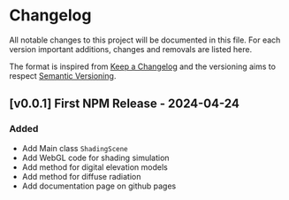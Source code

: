 # Changelog

All notable changes to this project will be documented in this file.
For each version important additions, changes and removals are listed here.

The format is inspired from [Keep a Changelog](http://keepachangelog.com/en/1.0.0/)
and the versioning aims to respect [Semantic Versioning](http://semver.org/spec/v2.0.0.html).

## [v0.0.1] First NPM Release - 2024-04-24

### Added

- Add Main class `ShadingScene`
- Add WebGL code for shading simulation
- Add method for digital elevation models
- Add method for diffuse radiation
- Add documentation page on github pages
